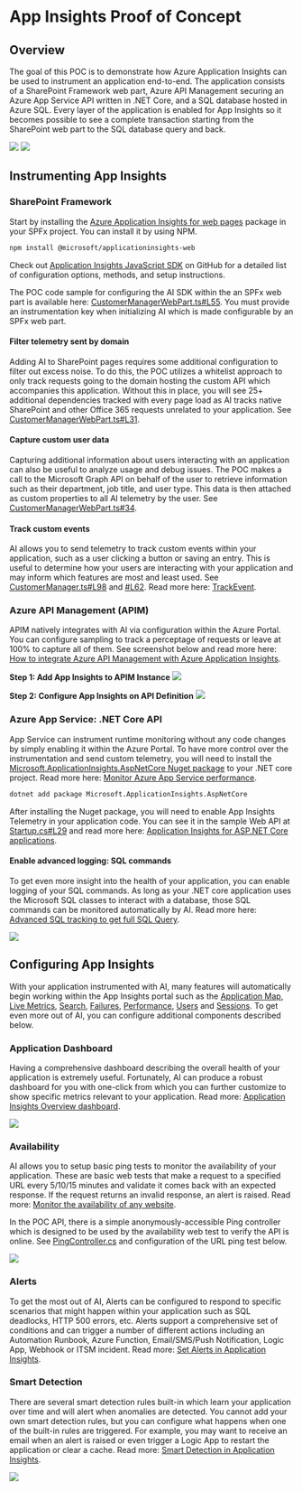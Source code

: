# App Insights Proof of Concept
## Overview
The goal of this POC is to demonstrate how Azure Application Insights can be used to instrument an application end-to-end. The application consists of a SharePoint Framework web part, Azure API Management securing an Azure App Service API written in .NET Core, and a SQL database hosted in Azure SQL. Every layer of the application is enabled for App Insights so it becomes possible to see a complete transaction starting from the SharePoint web part to the SQL database query and back.

![](/images/AI_ApplicationMap.png)
![](/images/AI_E2ETransaction.png)

## Instrumenting App Insights
### SharePoint Framework
Start by installing the [Azure Application Insights for web pages](https://docs.microsoft.com/en-us/azure/azure-monitor/app/javascript) package in your SPFx project. You can install it by using NPM.

```bash
npm install @microsoft/applicationinsights-web
```

Check out [Application Insights JavaScript SDK](https://github.com/microsoft/applicationinsights-js#application-insights-javascript-sdk) on GitHub for a detailed list of configuration options, methods, and setup instructions.

The POC code sample for configuring the AI SDK within the an SPFx web part is available here: [CustomerManagerWebPart.ts#L55](https://github.com/bschlintz/appinsights-poc/blob/master/spfx/src/webparts/customerManager/CustomerManagerWebPart.ts#L55). You must provide an instrumentation key when initializing AI which is made configurable by an SPFx web part.

#### Filter telemetry sent by domain
Adding AI to SharePoint pages requires some additional configuration to filter out excess noise. To do this, the POC utilizes a whitelist approach to only track requests going to the domain hosting the custom API which accompanies this application. Without this in place, you will see 25+ additional dependencies tracked with every page load as AI tracks native SharePoint and other Office 365 requests unrelated to your application. See [CustomerManagerWebPart.ts#L31](https://github.com/bschlintz/appinsights-poc/blob/master/spfx/src/webparts/customerManager/CustomerManagerWebPart.ts#L31).

#### Capture custom user data
Capturing additional information about users interacting with an application can also be useful to analyze usage and debug issues. The POC makes a call to the Microsoft Graph API on behalf of the user to retrieve information such as their department, job title, and user type. This data is then attached as custom properties to all AI telemetry by the user. See [CustomerManagerWebPart.ts#34](https://github.com/bschlintz/appinsights-poc/blob/master/spfx/src/webparts/customerManager/CustomerManagerWebPart.ts#L34).

#### Track custom events
AI allows you to send telemetry to track custom events within your application, such as a user clicking a button or saving an entry. This is useful to determine how your users are interacting with your application and may inform which features are most and least used. See [CustomerManager.ts#L98](https://github.com/bschlintz/appinsights-poc/blob/master/spfx/src/webparts/customerManager/components/CustomerManager.tsx#L98) and [#L62](https://github.com/bschlintz/appinsights-poc/blob/master/spfx/src/webparts/customerManager/components/CustomerManager.tsx#L62). Read more here: [TrackEvent](https://docs.microsoft.com/en-us/azure/azure-monitor/app/api-custom-events-metrics#trackevent).

### Azure API Management (APIM)
APIM natively integrates with AI via configuration within the Azure Portal. You can configure sampling to track a perceptage of requests or leave at 100% to capture all of them. See screenshot below and read more here: [How to integrate Azure API Management with Azure Application Insights](https://docs.microsoft.com/en-us/azure/api-management/api-management-howto-app-insights).

**Step 1: Add App Insights to APIM Instance**
![](/images/APIM_Step1.png)

**Step 2: Configure App Insights on API Definition**
![](/images/APIM_Step2.png)

### Azure App Service: .NET Core API
App Service can instrument runtime monitoring without any code changes by simply enabling it within the Azure Portal. To have more control over the instrumentation and send custom telemetry, you will need to install the [Microsoft.ApplicationInsights.AspNetCore Nuget package](https://www.nuget.org/packages/Microsoft.ApplicationInsights.AspNetCore) to your .NET core project. Read more here: [Monitor Azure App Service performance](https://docs.microsoft.com/en-us/azure/azure-monitor/app/azure-web-apps?tabs=netcore).

```bash
dotnet add package Microsoft.ApplicationInsights.AspNetCore
```

After installing the Nuget package, you will need to enable App Insights Telemetry in your application code. You can see it in the sample Web API at [Startup.cs#L29](https://github.com/bschlintz/appinsights-poc/blob/master/azure-webapi/Startup.cs#L29) and read more here: [Application Insights for ASP.NET Core applications](https://docs.microsoft.com/en-us/azure/azure-monitor/app/asp-net-core).

#### Enable advanced logging: SQL commands
To get even more insight into the health of your application, you can enable logging of your SQL commands. As long as your .NET core application uses the Microsoft SQL classes to interact with a database, those SQL commands can be monitored automatically by AI. Read more here: [Advanced SQL tracking to get full SQL Query](https://docs.microsoft.com/en-us/azure/azure-monitor/app/asp-net-dependencies#advanced-sql-tracking-to-get-full-sql-query).

![](/images/AppService_SQL.png)

## Configuring App Insights
With your application instrumented with AI, many features will automatically begin working within the App Insights portal such as the [Application Map](https://docs.microsoft.com/en-us/azure/azure-monitor/app/app-map?tabs=net), [Live Metrics](https://docs.microsoft.com/en-us/azure/azure-monitor/app/live-stream), [Search](https://docs.microsoft.com/en-us/azure/azure-monitor/app/diagnostic-search), [Failures](https://docs.microsoft.com/en-us/azure/azure-monitor/app/asp-net-exceptions), [Performance](https://docs.microsoft.com/en-us/azure/azure-monitor/learn/tutorial-performance), [Users](https://docs.microsoft.com/en-us/azure/azure-monitor/learn/tutorial-users) and [Sessions](https://docs.microsoft.com/en-us/azure/azure-monitor/app/usage-segmentation). To get even more out of AI, you can configure additional components described below.

### Application Dashboard
Having a comprehensive dashboard describing the overall health of your application is extremely useful. Fortunately, AI can produce a robust dashboard for you with one-click from which you can further customize to show specific metrics relevant to your application. Read more: [Application Insights Overview dashboard](https://docs.microsoft.com/en-us/azure/azure-monitor/app/overview-dashboard).

![](/images/AI_Dashboard.png)

### Availability
AI allows you to setup basic ping tests to monitor the availability of your application. These are basic web tests that make a request to a specified URL every 5/10/15 minutes and validate it comes back with an expected response. If the request returns an invalid response, an alert is raised. Read more: [Monitor the availability of any website](https://docs.microsoft.com/en-us/azure/azure-monitor/app/monitor-web-app-availability).

In the POC API, there is a simple anonymously-accessible Ping controller which is designed to be used by the availability web test to verify the API is online. See [PingController.cs](https://github.com/bschlintz/appinsights-poc/blob/master/azure-webapi/Controllers/PingController.cs) and configuration of the URL ping test below.

![](/images/AI_Availability.png)

### Alerts
To get the most out of AI, Alerts can be configured to respond to specific scenarios that might happen within your application such as SQL deadlocks, HTTP 500 errors, etc. Alerts support a comprehensive set of conditions and can trigger a number of different actions including an Automation Runbook, Azure Function, Email/SMS/Push Notification, Logic App, Webhook or ITSM incident. Read more: [Set Alerts in Application Insights](https://docs.microsoft.com/en-us/azure/azure-monitor/app/alerts).

### Smart Detection
There are several smart detection rules built-in which learn your application over time and will alert when anomalies are detected. You cannot add your own smart detection rules, but you can configure what happens when one of the built-in rules are triggered. For example, you may want to receive an email when an alert is raised or even trigger a Logic App to restart the application or clear a cache. Read more: [Smart Detection in Application Insights](https://docs.microsoft.com/en-us/azure/azure-monitor/app/proactive-diagnostics).

![](/images/AI_SmartDetection.png)
